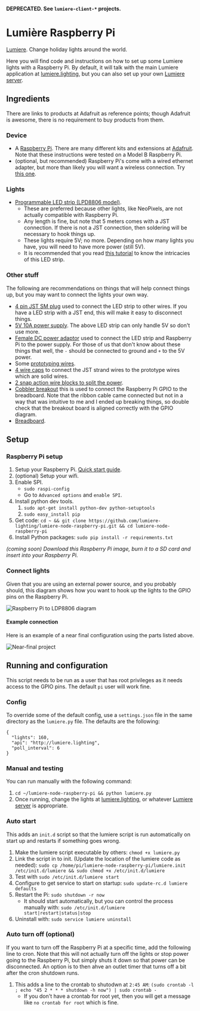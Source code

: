 **DEPRECATED.  See `lumiere-client-*` projects.**

# Lumière Raspberry Pi

[Lumiere](http://lumiere.lighting/).  Change holiday lights around the world.

Here you will find code and instructions on how to set up some Lumiere lights with a Raspberry Pi.  By default, it will talk with the main Lumiere application at [lumiere.lighting](http://lumiere.lighting), but you can also set up your own [Lumiere server](https://github.com/lumiere-lighting/lumiere-server).

## Ingredients

There are links to products at Adafruit as reference points; though Adafruit is awesome, there is no requirement to buy products from them.

### Device

* A [Raspberry Pi](http://www.raspberrypi.org/).  There are many different kits and extensions at  [Adafruit](http://www.adafruit.com/category/105).  Note that these instructions were tested on a Model B Raspberry Pi.
* (optional, but recommended) Raspberry Pi's come with a wired ethernet adapter, but more than likely you will want a wireless connection.  Try [this one](https://www.adafruit.com/product/814).

### Lights

* [Programmable LED strip (LPD8806 model)](http://www.adafruit.com/products/306).
    * These are preferred because other lights, like NeoPixels, are not actually compatible with Raspberry Pi.
    * Any length is fine, but note that 5 meters comes with a JST connection.  If there is not a JST connection, then soldering will be necessary to hook things up.
    * These lights require 5V; no more.  Depending on how many lights you have, you will need to have more power (still 5V).
    * It is recommended that you read [this tutorial](http://learn.adafruit.com/digital-led-strip/wiring) to know the intricacies of this LED strip.

### Other stuff

The following are recommendations on things that will help connect things up, but you may want to connect the lights your own way.

* [4 pin JST SM plug](http://www.adafruit.com/products/578) used to connect the LED strip to other wires.  If you have a LED strip with a JST end, this will make it easy to disconnect things.
* [5V 10A power supply](http://www.adafruit.com/products/658).  The above LED strip can only handle 5V so don't use more.
* [Female DC power adaptor](http://www.adafruit.com/products/368) used to connect the LED strip and Raspberry Pi to the power supply.  For those of us that don't know about these things that well, the `-` should be connected to ground and `+` to the 5V power.
* Some [prototyping wires](http://www.instructables.com/id/Protobloc-prototyping-wires/).
* [4 wire caps](http://en.wikipedia.org/wiki/Twist-on_wire_connector) to connect the JST strand wires to the prototype wires which are solid wires.
* [2 snap action wire blocks to split the power](http://www.adafruit.com/products/866).
* [Cobbler breakout](http://www.adafruit.com/products/914) this is used to connect the Raspberry Pi GPIO to the breadboard.  Note that the ribbon cable came connected but not in a way that was intuitive to me and I ended up breaking things, so double check that the breakout board is aligned correctly with the GPIO diagram.
* [Breadboard](http://www.adafruit.com/products/64).

## Setup

### Raspberry Pi setup

1. Setup your Raspberry Pi.  [Quick start guide](http://www.raspberrypi.org/help/quick-start-guide/).
1. (optional) Setup your wifi.
1. Enable SPI.
    * `sudo raspi-config`
    * Go to `Advanced options` and `enable SPI`.
1. Install python dev tools.
    1. `sudo apt-get install python-dev python-setuptools`
    1. `sudo easy_install pip`
1. Get code: `cd ~ && git clone https://github.com/lumiere-lighting/lumiere-node-raspberry-pi.git && cd lumiere-node-raspberry-pi`
1. Install Python packages: `sudo pip install -r requirements.txt`

*(coming soon) Download this Raspberry Pi image, burn it to a SD card and insert into your Raspberry Pi.*

### Connect lights

Given that you are using an external power source, and you probably should, this diagram shows how you want to hook up the lights to the GPIO pins on the Raspberry Pi.

![Raspberry Pi to LDP8806 diagram](https://raw.github.com/lumiere-lighting/lumiere-node-raspberry-pi/master/images/adafruit-raspberry-pi-ldp8806-diagram.png)

#### Example connection

Here is an example of a near final configuration using the parts listed above.

![Near-final project](https://raw.github.com/lumiere-lighting/lumiere-node-raspberry-pi/master/images/near-final.jpg)

## Running and configuration

This script needs to be run as a user that has root privileges as it needs access to the GPIO pins.  The default `pi` user will work fine.

### Config

To override some of the default config, use a `settings.json` file in the same directory as the `lumiere.py` file.  The defaults are the following:

    {
      "lights": 160,
      "api": "http://lumiere.lighting",
      "poll_interval": 6
    }

### Manual and testing

You can run manually with the following command:

1. `cd ~/lumiere-node-raspberry-pi && python lumiere.py`
1.  Once running, change the lights at [lumiere.lighting](http://lumiere.lighting), or whatever [Lumiere server](https://github.com/lumiere-lighting/lumiere-server) is appropriate.

### Auto start

This adds an `init.d` script so that the lumiere script is run automatically on start up and restarts if something goes wrong.

1. Make the lumiere script executable by others: `chmod +x lumiere.py`
1. Link the script in to init.  (Update the location of the lumiere code as needed): `sudo cp /home/pi/lumiere-node-raspberry-pi/lumiere.init /etc/init.d/lumiere && sudo chmod +x /etc/init.d/lumiere`
1. Test with `sudo /etc/init.d/lumiere start`
1. Configure to get service to start on startup: `sudo update-rc.d lumiere defaults`
1. Restart the Pi: `sudo shutdown -r now`
    * It should start automatically, but you can control the process manually with: `sudo /etc/init.d/lumiere start|restart|status|stop`
1. Uninstall with: `sudo service lumiere uninstall`

### Auto turn off (optional)

If you want to turn off the Raspberry Pi at a specific time, add the following line to cron.  Note that this will not actually turn off the lights or stop power going to the Raspberry Pi, but simply shuts it down so that power can be disconnected.  An option is to then ahve an outlet timer that turns off a bit after the cron shutdown runs.

1. This adds a line to the crontab to shutodwn at `2:45 AM`: `(sudo crontab -l ; echo "45 2 * * * shutdown -h now") | sudo crontab -`
    * If you don't have a crontab for root yet, then you will get a message like `no crontab for root` which is fine.
